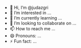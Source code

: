 - 👋 Hi, I’m @judazgri
- 👀 I’m interested in ...
- 🌱 I’m currently learning ...
- 💞️ I’m looking to collaborate on ...
- 📫 How to reach me ...
- 😄 Pronouns: ...
- ⚡ Fun fact: ...

<!---
judazgri/judazgri is a ✨ special ✨ repository because its `README.md` (this file) appears on your GitHub profile.
You can click the Preview link to take a look at your changes.
--->
